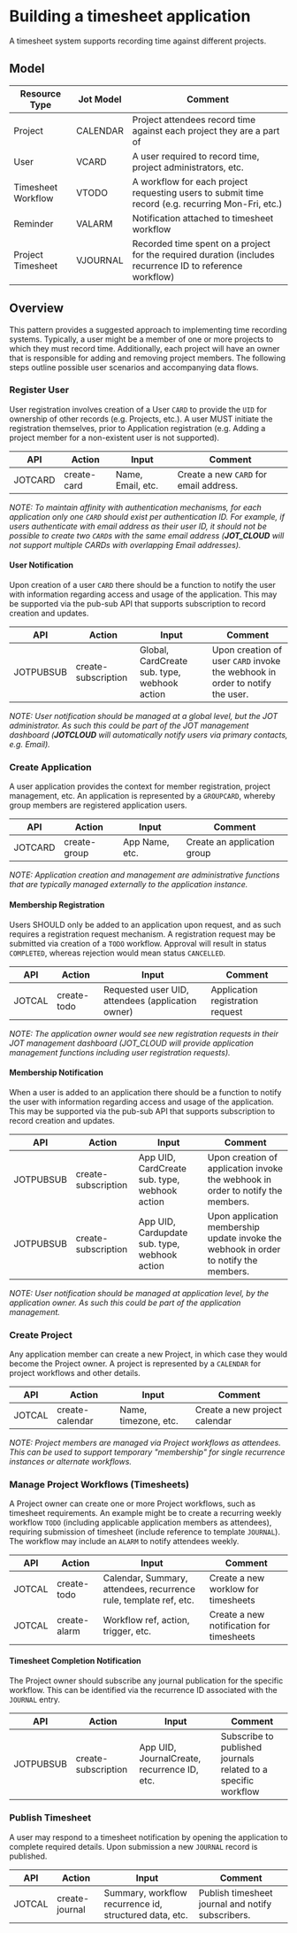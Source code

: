 # Building a timesheet application

A timesheet system supports recording time against different projects.

## Model

| Resource Type      | Jot Model | Comment                                                                                                   |
|--------------------|-----------|-----------------------------------------------------------------------------------------------------------|
| Project            | CALENDAR  | Project attendees record time against each project they are a part of                                     |
| User               | VCARD     | A user required to record time, project administrators, etc.                                              |
| Timesheet Workflow | VTODO     | A workflow for each project requesting users to submit time record (e.g. recurring Mon-Fri, etc.)         |
| Reminder           | VALARM    | Notification attached to timesheet workflow                                                               |
| Project Timesheet  | VJOURNAL  | Recorded time spent on a project for the required duration (includes recurrence ID to reference workflow) |

## Overview

This pattern provides a suggested approach to implementing time recording systems. Typically, a user might be a member
of one or more projects to which they must record time. Additionally, each project will have an owner that is responsible
for adding and removing project members. The following steps outline possible user scenarios and accompanying data flows.

### Register User

User registration involves creation of a User `CARD` to provide the `UID` for ownership of other records (e.g. Projects,
etc.). A user MUST initiate the registration themselves, prior to Application registration (e.g. Adding a project member
for a non-existent user is not supported).

| API     | Action      | Input             | Comment                                 |
|---------|-------------|-------------------|-----------------------------------------|
| JOTCARD | create-card | Name, Email, etc. | Create a new `CARD` for email address.  |

_NOTE: To maintain affinity with authentication mechanisms, for each application only one `CARD` should exist per
authentication ID.
For example, if users authenticate with email address as their user ID, it should not be possible to create two
`CARD`s with the same email address (**JOT_CLOUD** will not support multiple CARDs with overlapping Email addresses)._

#### User Notification

Upon creation of a user `CARD` there should be a function to notify the user with information regarding access and
usage of the application. This may be supported via the pub-sub API that supports subscription to record creation and
updates.

| API       | Action              | Input                                        | Comment                                                                      |
|-----------|---------------------|----------------------------------------------|------------------------------------------------------------------------------|
| JOTPUBSUB | create-subscription | Global, CardCreate sub. type, webhook action | Upon creation of user `CARD` invoke the webhook in order to notify the user. |

_NOTE: User notification should be managed at a global level, but the JOT administrator. As such this could be part of
the JOT management dashboard (**JOTCLOUD** will automatically notify users via primary contacts, e.g. Email)._

### Create Application

A user application provides the context for member registration, project management, etc. An application is represented
by a `GROUPCARD`, whereby group members are registered application users.

| API     | Action       | Input          | Comment                     |
|---------|--------------|----------------|-----------------------------|
| JOTCARD | create-group | App Name, etc. | Create an application group |

_NOTE: Application creation and management are administrative functions that are typically managed externally to the
application instance._

#### Membership Registration

Users SHOULD only be added to an application upon request, and as such requires a registration request mechanism. A
registration request may be submitted via creation of a `TODO` workflow. Approval will result in status `COMPLETED`,
whereas rejection would mean status `CANCELLED`.

| API    | Action      | Input                                             | Comment                          |
|--------|-------------|---------------------------------------------------|----------------------------------|
| JOTCAL | create-todo | Requested user UID, attendees (application owner) | Application registration request |

_NOTE: The application owner would see new registration requests in their JOT management dashboard (JOT_CLOUD will
provide application management functions including user registration requests)._

#### Membership Notification

When a user is added to an application there should be a function to notify the user with information regarding access and
usage of the application. This may be supported via the pub-sub API that supports subscription to record creation and
updates.

| API       | Action              | Input                                         | Comment                                                                               |
|-----------|---------------------|-----------------------------------------------|---------------------------------------------------------------------------------------|
| JOTPUBSUB | create-subscription | App UID, CardCreate sub. type, webhook action | Upon creation of application invoke the webhook in order to notify the members.       |
| JOTPUBSUB | create-subscription | App UID, Cardupdate sub. type, webhook action | Upon application membership update invoke the webhook in order to notify the members. |

_NOTE: User notification should be managed at application level, by the application owner. As such this could be part of
the application management._

### Create Project

Any application member can create a new Project, in which case they would become the Project owner. A project is 
represented by a `CALENDAR` for project workflows and other details.

| API    | Action          | Input                | Comment                       |
|--------|-----------------|----------------------|-------------------------------|
| JOTCAL | create-calendar | Name, timezone, etc. | Create a new project calendar |

_NOTE: Project members are managed via Project workflows as attendees. This can be used to support temporary
"membership" for single recurrence instances or alternate workflows._

### Manage Project Workflows (Timesheets)

A Project owner can create one or more Project workflows, such as timesheet requirements. An example might be to
create a recurring weekly workflow `TODO` (including applicable application members as attendees), requiring submission of timesheet
(include reference to template `JOURNAL`). The workflow may include an `ALARM` to notify attendees weekly.

| API    | Action       | Input                                                             | Comment                                  |
|--------|--------------|-------------------------------------------------------------------|------------------------------------------|
| JOTCAL | create-todo  | Calendar, Summary, attendees, recurrence rule, template ref, etc. | Create a new worklow for timesheets      |
| JOTCAL | create-alarm | Workflow ref, action, trigger, etc.                               | Create a new notification for timesheets |


#### Timesheet Completion Notification

The Project owner should subscribe any journal publication for the specific workflow. This can be identified via the
recurrence ID associated with the `JOURNAL` entry.

| API       | Action              | Input                                       | Comment                                                        |
|-----------|---------------------|---------------------------------------------|----------------------------------------------------------------|
| JOTPUBSUB | create-subscription | App UID, JournalCreate, recurrence ID, etc. | Subscribe to published journals related to a specific workflow |

### Publish Timesheet

A user may respond to a timesheet notification by opening the application to complete required details. Upon submission
a new `JOURNAL` record is published.

| API    | Action         | Input                                                  | Comment                                           |
|--------|----------------|--------------------------------------------------------|---------------------------------------------------|
| JOTCAL | create-journal | Summary, workflow recurrence id, structured data, etc. | Publish timesheet journal and notify subscribers. |

